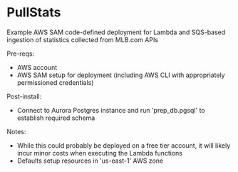 # PullStats
Example AWS SAM code-defined deployment for Lambda and SQS-based ingestion of statistics collected from MLB.com APIs

Pre-reqs:
- AWS account
- AWS SAM setup for deployment (including AWS CLI with appropriately permissioned credentials)

Post-install:
- Connect to Aurora Postgres instance and run 'prep_db.pgsql' to establish required schema

Notes:
- While this could probably be deployed on a free tier account, it will likely incur minor costs when executing the Lambda functions
- Defaults setup resources in 'us-east-1' AWS zone
